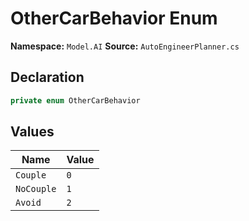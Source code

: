 # OtherCarBehavior Enum

**Namespace:** `Model.AI`
**Source:** `AutoEngineerPlanner.cs`

## Declaration

```csharp
private enum OtherCarBehavior
```

## Values

| Name | Value |
|------|-------|
| `Couple` | `0` |
| `NoCouple` | `1` |
| `Avoid` | `2` |

